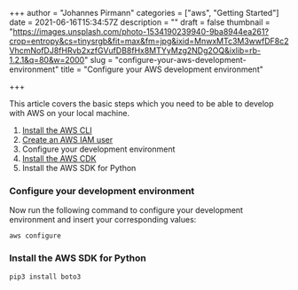 +++
author = "Johannes Pirmann"
categories = ["aws", "Getting Started"]
date = 2021-06-16T15:34:57Z
description = ""
draft = false
thumbnail = "https://images.unsplash.com/photo-1534190239940-9ba8944ea261?crop=entropy&cs=tinysrgb&fit=max&fm=jpg&ixid=MnwxMTc3M3wwfDF8c2VhcmNofDJ8fHRvb2xzfGVufDB8fHx8MTYyMzg2NDg2OQ&ixlib=rb-1.2.1&q=80&w=2000"
slug = "configure-your-aws-development-environment"
title = "Configure your AWS development environment"

+++


This article covers the basic steps which you need to be able to develop with AWS on your local machine.

1. [Install the AWS CLI](https://aws.amazon.com/de/cli/)
2. [Create an AWS IAM user](https://docs.aws.amazon.com/IAM/latest/UserGuide/id_users_create.html#id_users_create_console)
3. Configure your development environment
4. [Install the AWS CDK](https://docs.aws.amazon.com/cdk/latest/guide/getting_started.html#getting_started_install)
5. Install the AWS SDK for Python

### Configure your development environment

Now run the following command to configure your development environment and insert your corresponding values:

```shell
aws configure
```

### Install the AWS SDK for Python

```shell
pip3 install boto3
```



